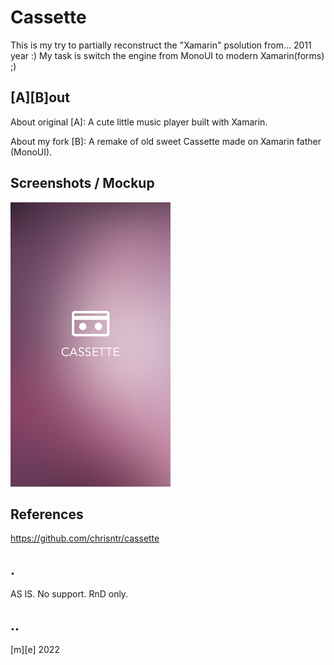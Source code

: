 # Cassette

This is my try to partially reconstruct the "Xamarin" psolution from... 2011 year :)
My task is switch the engine from MonoUI to modern Xamarin(forms) ;)

## [A][B]out

About original [A]: A cute little music player built with Xamarin.

About my fork [B]: A remake of old sweet Cassette made on Xamarin father (MonoUI). 


## Screenshots / Mockup

![Screenshot](Images/shot1.png)


## References

https://github.com/chrisntr/cassette


## .

AS IS. No support. RnD only.

## ..

[m][e] 2022
